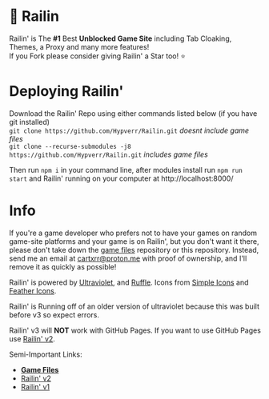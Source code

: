 # 🚆 Railin
Railin' is The **#1** Best **Unblocked Game Site** including Tab Cloaking, Themes, a Proxy and many more features! <br>
If you Fork please consider giving Railin' a Star too! ⭐

# Deploying Railin'
Download the Railin' Repo using either commands listed below (if you have git installed) <br>
`git clone https://github.com/Hypverr/Railin.git` *doesnt include game files* <br>
`git clone --recurse-submodules -j8 https://github.com/Hypverr/Railin.git` *includes game files*

Then run `npm i` in your command line, after modules install run `npm run start` and  Railin' running on your computer at http://localhost:8000/

# Info
If you're a game developer who prefers not to have your games on random game-site platforms and your game is on Railin', but you don't want it there, please don't take down the [game files](https://github.com/RailinGames/files) repository or this repository. Instead, send me an email at cartxrr@proton.me with proof of ownership, and I'll remove it as quickly as possible!

Railin' is powered by [Ultraviolet](https://github.com/titaniumnetwork-dev/Ultraviolet), and [Ruffle](https://github.com/ruffle-rs/ruffle/).
Icons from [Simple Icons](https://simpleicons.org/) and [Feather Icons](https://feathericons.com/).

Railin' is Running off of an older version of ultraviolet because this was built before v3 so expect errors.

Railin' v3 will **NOT** work with GitHub Pages. If you want to use GitHub Pages use [Railin' v2](https://github.com/Hypverr/Railin/tree/278fc2ffd1097e1cb9869843077c286fbcc624b3).

Semi-Important Links:
- [**Game Files**](https://github.com/Hypverr/RailinFiles)
- [Railin' v2](https://github.com/Hypverr/Railin/tree/278fc2ffd1097e1cb9869843077c286fbcc624b3)
- [Railin' v1](https://github.com/Hypverr/Railin/tree/be0d6fa8f84b97ef90da0908b98ded044a53d3a5)
